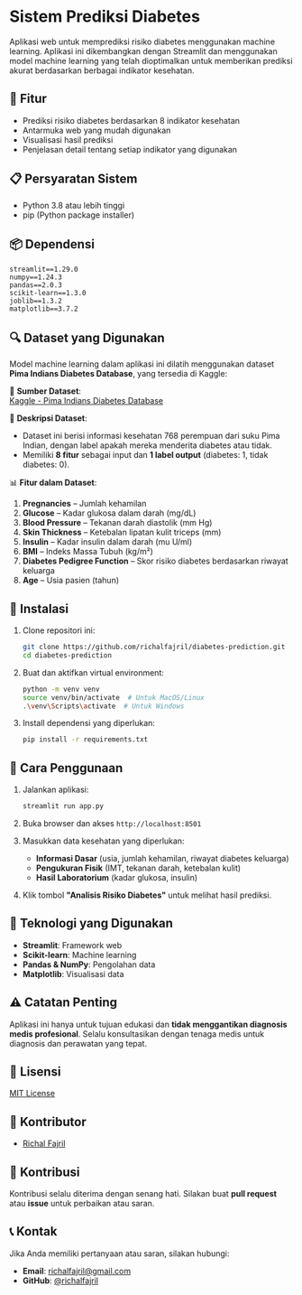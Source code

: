 # Sistem Prediksi Diabetes

Aplikasi web untuk memprediksi risiko diabetes menggunakan machine learning. Aplikasi ini dikembangkan dengan Streamlit dan menggunakan model machine learning yang telah dioptimalkan untuk memberikan prediksi akurat berdasarkan berbagai indikator kesehatan.

## 🚀 Fitur

- Prediksi risiko diabetes berdasarkan 8 indikator kesehatan
- Antarmuka web yang mudah digunakan
- Visualisasi hasil prediksi
- Penjelasan detail tentang setiap indikator yang digunakan

## 📋 Persyaratan Sistem

- Python 3.8 atau lebih tinggi
- pip (Python package installer)

## 📦 Dependensi

```plaintext
streamlit==1.29.0
numpy==1.24.3
pandas==2.0.3
scikit-learn==1.3.0
joblib==1.3.2
matplotlib==3.7.2
```

## 🔍 Dataset yang Digunakan

Model machine learning dalam aplikasi ini dilatih menggunakan dataset **Pima Indians Diabetes Database**, yang tersedia di Kaggle:

📂 **Sumber Dataset**:  
[Kaggle - Pima Indians Diabetes Database](https://www.kaggle.com/datasets/uciml/pima-indians-diabetes-database/data)  

🔢 **Deskripsi Dataset**:
- Dataset ini berisi informasi kesehatan 768 perempuan dari suku Pima Indian, dengan label apakah mereka menderita diabetes atau tidak.
- Memiliki **8 fitur** sebagai input dan **1 label output** (diabetes: 1, tidak diabetes: 0).

📊 **Fitur dalam Dataset**:
1. **Pregnancies** – Jumlah kehamilan  
2. **Glucose** – Kadar glukosa dalam darah (mg/dL)  
3. **Blood Pressure** – Tekanan darah diastolik (mm Hg)  
4. **Skin Thickness** – Ketebalan lipatan kulit triceps (mm)  
5. **Insulin** – Kadar insulin dalam darah (mu U/ml)  
6. **BMI** – Indeks Massa Tubuh (kg/m²)  
7. **Diabetes Pedigree Function** – Skor risiko diabetes berdasarkan riwayat keluarga  
8. **Age** – Usia pasien (tahun)  

## 🔧 Instalasi

1. Clone repositori ini:
   ```bash
   git clone https://github.com/richalfajril/diabetes-prediction.git
   cd diabetes-prediction
   ```

2. Buat dan aktifkan virtual environment:
   ```bash
   python -m venv venv
   source venv/bin/activate  # Untuk MacOS/Linux
   .\venv\Scripts\activate  # Untuk Windows
   ```

3. Install dependensi yang diperlukan:
   ```bash
   pip install -r requirements.txt
   ```

## 🎯 Cara Penggunaan

1. Jalankan aplikasi:
   ```bash
   streamlit run app.py
   ```

2. Buka browser dan akses `http://localhost:8501`

3. Masukkan data kesehatan yang diperlukan:
   - **Informasi Dasar** (usia, jumlah kehamilan, riwayat diabetes keluarga)
   - **Pengukuran Fisik** (IMT, tekanan darah, ketebalan kulit)
   - **Hasil Laboratorium** (kadar glukosa, insulin)

4. Klik tombol **"Analisis Risiko Diabetes"** untuk melihat hasil prediksi.

## 🔬 Teknologi yang Digunakan

- **Streamlit**: Framework web
- **Scikit-learn**: Machine learning
- **Pandas & NumPy**: Pengolahan data
- **Matplotlib**: Visualisasi data

## ⚠️ Catatan Penting

Aplikasi ini hanya untuk tujuan edukasi dan **tidak menggantikan diagnosis medis profesional**. Selalu konsultasikan dengan tenaga medis untuk diagnosis dan perawatan yang tepat.

## 📝 Lisensi

[MIT License](LICENSE)

## 👥 Kontributor

- [Richal Fajril](https://github.com/richalfajril)

## 🤝 Kontribusi

Kontribusi selalu diterima dengan senang hati. Silakan buat **pull request** atau **issue** untuk perbaikan atau saran.

## 📞 Kontak

Jika Anda memiliki pertanyaan atau saran, silakan hubungi:
- **Email**: richalfajril@gmail.com
- **GitHub**: [@richalfajril](https://github.com/richalfajril)